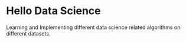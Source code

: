 # Hello Data Science

Learning and Implementing different data science related algorithms on different datasets. 
